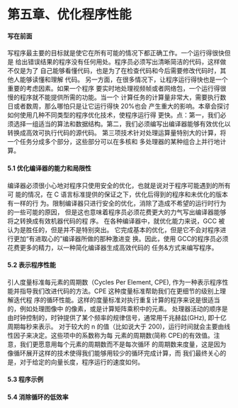 第五章、优化程序性能
=========
#### 写在前面
写程序最主要的目标就是使它在所有可能的情况下都正确工作。一个运行得很快但是
给出错误结果的程序没有任何用处。程序员必须写出清晰简洁的代码，这样做不仅是为了
自己能够看懂代码，也是为了在检查代码和今后需要修改代码时，其他人能够读懂和理解
代码。
另一方面，在很多情况下，让程序运行得快也是一个重要的考虑因素。如果一个程序
要实时地处理视频帧或者网络包，一个运行得很慢的程序就不能提供所需的功能。当一个
计算任务的计算量非常大，需要执行数日或者数周，那么哪怕只是让它运行得快 20%也会
产生重大的影响。本章会探讨如何使用几种不同类型的程序优化技术，使程序运行得
更快。点：第一，我们必须选择一组适当的算法和数据结构。第二，我们必须编写出编译器能够有效优化以转换成高效可执行代码的源代码。
第三项技术针对处理运算量特别大的计算，将一个任务分成多个部分，这些部分可以在多核和
多处理器的某种组合上并行地计算。

#### 5.1 优化编译器的能力和局限性
编译器必须很小心地对程序只使用安全的优化，也就是说对于程序可能遇到的所有可
能的情况，在 C 语言标准提供的保证之下，优化后得到的程序和未优化的版本有一样的行
为。限制编译器只进行安全的优化，消除了造成不希望的运行时行为的一些可能的原因，
但是这也意味着程序员必须花费更大的力气写出编译器能够将之转换成有效机器代码的程
序。
在各种编译器中，就优化能力来说，GCC 被认为是胜任的，但是并不是特别突出。
它完成基本的优化，但是它不会对程序进行更加“有进取心的”编译器所做的那种激进变
换。因此，使用 GCC的程序员必须花费更多的精力，以一种简化编译器生成高效代码的
任务&方式来编写程序。
#### 5.2 表示程序性能
引人度量标准每元素的周期数（Cycles Per Element, CPE), 作为一种表示程序性
能并指导我们改进代码的方法。CPE 这种度量标准帮助我们在更细节的级别上理解迭代程
序的循环性能。这样的度量标准对执行重复计算的程序来说是很适当的，例如处理图像中
的像素，或是计算矩阵乘积中的元素。
处理器活动的顺序是由时钟控制的，时钟提供了某个频率的规律信号，通常用千兆赫兹(GHz), 即十亿周期每秒来表示。
对于较大的
n 的值（比如说大于 200)，运行时间就会主要由线性因子来决定。这些项中的系数称为每
元素的周期数(简称 CPE)的有效值。注意，我们更愿意用每个元素的周期数而不是每次循环
的周期数来度量，这是因为像循环展开这样的技术使得我们能够用较少的循环完成计算，而
我们最终关心的是，对于给定的向量长度，程序运行的速度如何。
#### 5.3 程序示例
#### 5.4 消除循环的低效率
